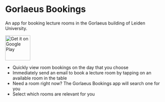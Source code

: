 # Gorlaeus Bookings

An app for booking lecture rooms in the Gorlaeus building of Leiden University.

[<img src="https://play.google.com/intl/en_us/badges/images/generic/en_badge_web_generic.png" alt="Get it on Google Play" height="80">](https://play.google.com/store/apps/details?id=nl.floragr.gorlaeus_bookings)

- Quickly view room bookings on the day that you choose
- Immediately send an email to book a lecture room by tapping on an available room in the table
- Need a room right now? The Gorlaeus Bookings app will search one for you
- Select which rooms are relevant for you
